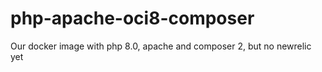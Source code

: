 # php-apache-oci8-composer
Our docker image with php 8.0, apache and composer 2, but no newrelic yet
